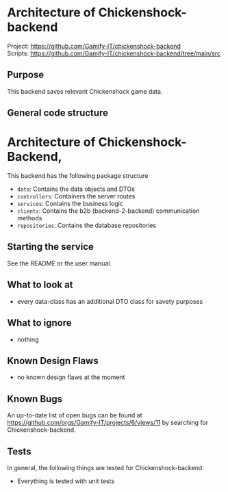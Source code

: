 # Architecture of Chickenshock-backend

Project: <https://github.com/Gamify-IT/chickenshock-backend> \
Scripts: <https://github.com/Gamify-IT/chickenshock-backend/tree/main/src>

## Purpose

This backend saves relevant Chickenshock game data.

## General code structure

# Architecture of Chickenshock-Backend,

This backend has the following package structure
- `data`: Contains the data objects and DTOs
- `controllers`: Containers the server routes
- `services`: Contains the business logic
- `clients`: Contains the b2b (backend-2-backend) communication methods
- `repositories`: Contains the database repositories


## Starting the service

See the README or the user manual.

## What to look at

- every data-class has an additional DTO class for savety purposes

## What to ignore

- nothing

## Known Design Flaws

- no known design flaws at the moment

## Known Bugs

An up-to-date list of open bugs can be found at <https://github.com/orgs/Gamify-IT/projects/6/views/11> by searching for Chickenshock-backend.

## Tests

In general, the following things are tested for Chickenshock-backend:
- Everything is tested with unit tests
